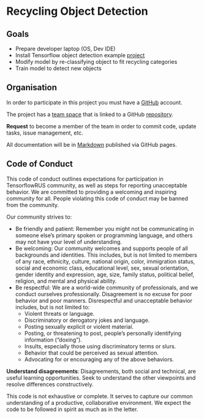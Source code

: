 # Recycling Object Detection

## Goals

* Prepare developer laptop (OS, Dev IDE)
* Install Tensorflow object detection example [project](https://github.com/tensorflow/examples/tree/master/lite/examples/object_detection/android)
* Modify model by re-classifying object to fit recycling categories
* Train model to detect new objects

## Organisation
In order to participate in this project you must have a [GitHub](https://github.com/join) account.

The project has a [team space](https://github.com/orgs/tensorflowRUs/teams/recycling-object-detection) that is linked 
to a GitHub [repository](https://github.com/tensorflowRUs/recycling-object-detection).

**Request** to become a member of the team in order to commit code, update tasks, issue management, etc.

All documentation will be in [Markdown](https://en.wikipedia.org/wiki/Markdown) published via GitHub pages.

## Code of Conduct

This code of conduct outlines expectations for participation in TensorflowRUS community, as well as steps for reporting unacceptable behavior. We are committed to providing a welcoming and inspiring community for all. People violating this code of conduct may be banned from the community.

Our community strives to:

* Be friendly and patient: Remember you might not be communicating in someone else’s primary spoken or programming language, and others may not have your level of understanding.
* Be welcoming: Our community welcomes and supports people of all backgrounds and identities. This includes, but is not limited to members of any race, ethnicity, culture, national origin, color, immigration status, social and economic class, educational level, sex, sexual orientation, gender identity and expression, age, size, family status, political belief, religion, and mental and physical ability.
* Be respectful: We are a world-wide community of professionals, and we conduct ourselves professionally. Disagreement is no excuse for poor behavior and poor manners. Disrespectful and unacceptable behavior includes, but is not limited to:
    * Violent threats or language.
    * Discriminatory or derogatory jokes and language.
    * Posting sexually explicit or violent material.
    * Posting, or threatening to post, people’s personally identifying information (“doxing”).
    * Insults, especially those using discriminatory terms or slurs.
    * Behavior that could be perceived as sexual attention.
    *  Advocating for or encouraging any of the above behaviors.

**Understand disagreements**: Disagreements, both social and technical, are useful learning opportunities. Seek to understand the other viewpoints and resolve differences constructively.

This code is not exhaustive or complete. It serves to capture our common understanding of a productive, collaborative environment. We expect the code to be followed in spirit as much as in the letter.
